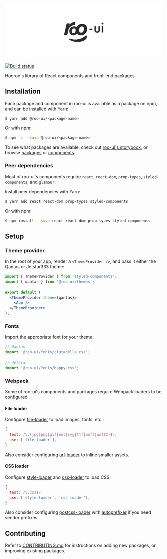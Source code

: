 ![](assets/logo.png)

[![Build status](https://badge.buildkite.com/608d10408e58453caadfdf8baace412e530fefb77614355b37.svg)](https://buildkite.com/hooroo/roo-ui)

Hooroo's library of React components and front-end packages

## Installation

Each package and component in roo-ui is available as a package on npm, and can be installed with Yarn:

```sh
$ yarn add @roo-ui/<package-name>
```

Or with npm:

```sh
$ npm -i --save @roo-ui/<package-name>
```

To see what packages are available, check out [roo-ui's storybook](http://hooroo.github.io/roo-ui/), or browse [packages](./packages) or [components](./components).

### Peer dependencies

Most of roo-ui's components require `react`, `react-dom`, `prop-types`, `styled-components`, and `glamour`.

Install peer dependencies with Yarn:

```sh
$ yarn add react react-dom prop-types styled-components
```

Or with npm:

```sh
$ npm install --save react react-dom prop-types styled-components
```

## Setup

### Theme provider

In the root of your app, render a `<ThemeProvider />`, and pass it either the Qantas or Jetstar333  theme:

```jsx
import { ThemeProvider } from 'styled-components';
import { qantas } from '@roo-ui/themes';

export default (
  <ThemeProvider theme={qantas}>
    <App />
  </ThemeProvider>
);
```

### Fonts

Import the appropriate font for your theme:

```js
// Qantas
import '@roo-ui/fonts/ciutadella.css';

// Jetstar
import '@roo-ui/fonts/happy.css';
```

### Webpack

Some of roo-ui's components and packages require Webpack loaders to be configured.

#### File loader

Configure [file-loader](https://github.com/webpack-contrib/file-loader) to load images, fonts, etc.:

```js
{
  test: /\.(jpg|png|gif|eot|svg|ttf|woff|woff2)$/,
  use: ['file-loader'],
}
```

Also consider configuring [url-loader](https://github.com/webpack-contrib/url-loader) to inline smaller assets.

#### CSS loader

Configure [style-loader](https://github.com/webpack-contrib/style-loader) and [css-loader](https://github.com/webpack-contrib/css-loader) to load CSS:

```js
{
  test: /\.css$/,
  use: ['style-loader', 'css-loader'],
}
```

Also consider configuring [postcss-loader](https://github.com/postcss/postcss-loader) with [autoprefixer](https://github.com/postcss/autoprefixer) if you need vendor prefixes.

## Contributing

Refer to [CONTRIBUTING.md](./CONTRIBUTING.md) for instructions on adding new packages, or improving existing packages.
